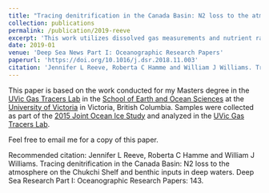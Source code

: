 ```yaml
---
title: "Tracing denitrification in the Canada Basin: N2 loss to the atmosphere on the Chukchi Shelf and benthic inputs in deep waters"
collection: publications
permalink: /publication/2019-reeve
excerpt: 'This work utilizes dissolved gas measurements and nutrient ratios to trace nitrogen cycling in the Arctic Ocean as well as to estimate denitrification rates in the deep sea sediments of the Canada Basin.'
date: 2019-01
venue: 'Deep Sea News Part I: Oceanographic Research Papers'
paperurl: 'https://doi.org/10.1016/j.dsr.2018.11.003'
citation: 'Jennifer L Reeve, Roberta C Hamme and William J Williams. Tracing denitrification in the Canada Basin: N2 loss to the atmosphere on the Chukchi Shelf and benthic inputs in deep waters. Deep Sea Research Part I: Oceanographic Research Papers: 143.'
---
```

This paper is based on the work conducted for my Masters degree in the [UVic Gas Tracers Lab](https://web.uvic.ca/~rhamme/index.html) in the [School of Earth and Ocean Sciences](https://www.uvic.ca/science/seos/) at the [University of Victoria](https://www.uvic.ca/) in Victoria, British Columbia.
Samples were collected as part of the [2015 Joint Ocean Ice Study](https://www2.whoi.edu/site/beaufortgyre/expeditions/2015-expedition/) and analyzed in the [UVic Gas Tracers Lab](https://web.uvic.ca/~rhamme/index.html).

Feel free to email me for a copy of this paper.

Recommended citation: Jennifer L Reeve, Roberta C Hamme and William J Williams. Tracing denitrification in the Canada Basin: N2 loss to the atmosphere on the Chukchi Shelf and benthic inputs in deep waters. Deep Sea Research Part I: Oceanographic Research Papers: 143.
